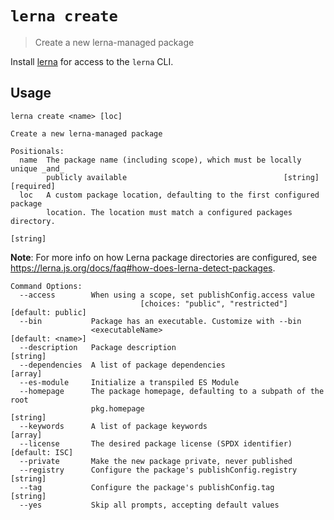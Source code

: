 # `lerna create`

> Create a new lerna-managed package

Install [lerna](https://www.npmjs.com/package/lerna) for access to the `lerna` CLI.

## Usage

```
lerna create <name> [loc]

Create a new lerna-managed package

Positionals:
  name  The package name (including scope), which must be locally unique _and_
        publicly available                                   [string] [required]
  loc   A custom package location, defaulting to the first configured package
        location. The location must match a configured packages directory.
                                                                        [string]
```

**Note**: For more info on how Lerna package directories are configured, see https://lerna.js.org/docs/faq#how-does-lerna-detect-packages.

```
Command Options:
  --access        When using a scope, set publishConfig.access value
                             [choices: "public", "restricted"] [default: public]
  --bin           Package has an executable. Customize with --bin
                  <executableName>                             [default: <name>]
  --description   Package description                                   [string]
  --dependencies  A list of package dependencies                         [array]
  --es-module     Initialize a transpiled ES Module
  --homepage      The package homepage, defaulting to a subpath of the root
                  pkg.homepage                                          [string]
  --keywords      A list of package keywords                             [array]
  --license       The desired package license (SPDX identifier)   [default: ISC]
  --private       Make the new package private, never published
  --registry      Configure the package's publishConfig.registry        [string]
  --tag           Configure the package's publishConfig.tag             [string]
  --yes           Skip all prompts, accepting default values
```
